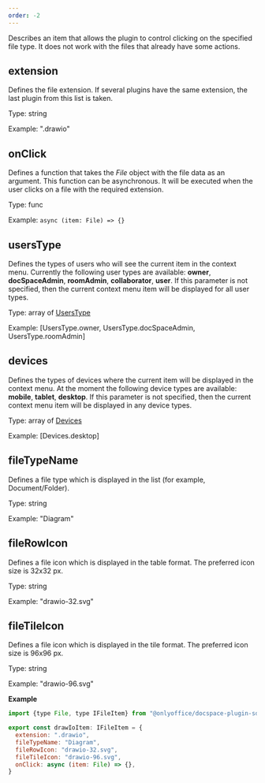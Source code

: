 ```yaml
---
order: -2
---
```


Describes an item that allows the plugin to control clicking on the specified file type. It does not work with the files that already have some actions.

## extension

Defines the file extension. If several plugins have the same extension, the last plugin from this list is taken.

Type: string

Example: ".drawio"

## onClick

Defines a function that takes the *File* object with the file data as an argument. This function can be asynchronous. It will be executed when the user clicks on a file with the required extension.

Type: func

Example: `async (item: File) => {}`

## usersType

Defines the types of users who will see the current item in the context menu. Currently the following user types are available: **owner**, **docSpaceAdmin**, **roomAdmin**, **collaborator**, **user**. If this parameter is not specified, then the current context menu item will be displayed for all user types.

Type: array of [UsersType](https://github.com/ONLYOFFICE/docspace-plugin-sdk/blob/master/src/enums/UsersType.ts)

Example: \[UsersType.owner, UsersType.docSpaceAdmin, UsersType.roomAdmin]

## devices

Defines the types of devices where the current item will be displayed in the context menu. At the moment the following device types are available: **mobile**, **tablet**, **desktop**. If this parameter is not specified, then the current context menu item will be displayed in any device types.

Type: array of [Devices](https://github.com/ONLYOFFICE/docspace-plugin-sdk/blob/master/src/enums/Devices.ts)

Example: \[Devices.desktop]

## fileTypeName

Defines a file type which is displayed in the list (for example, Document/Folder).

Type: string

Example: "Diagram"

## fileRowIcon

Defines a file icon which is displayed in the table format. The preferred icon size is 32x32 px.

Type: string

Example: "drawio-32.svg"

## fileTileIcon

Defines a file icon which is displayed in the tile format. The preferred icon size is 96x96 px.

Type: string

Example: "drawio-96.svg"

**Example**

``` javascript
import {type File, type IFileItem} from "@onlyoffice/docspace-plugin-sdk"

export const drawIoItem: IFileItem = {
  extension: ".drawio",
  fileTypeName: "Diagram",
  fileRowIcon: "drawio-32.svg",
  fileTileIcon: "drawio-96.svg",
  onClick: async (item: File) => {},
}
```
